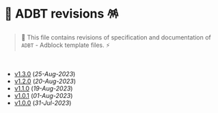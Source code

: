 # 📄 ADBT revisions 🪅

> 🐲 This file contains revisions of specification and documentation of `ADBT` - Adblock template files. ⚡

<br>

- [v1.3.0](https://github.com/igorskyflyer/file-format-adbt/releases/tag/v1.3.0) (_25-Aug-2023_)
- [v1.2.0](https://github.com/igorskyflyer/file-format-adbt/releases/tag/v1.2.0) (_20-Aug-2023_)
- [v1.1.0](https://github.com/igorskyflyer/file-format-adbt/releases/tag/v1.1.0) (_19-Aug-2023_)
- [v1.0.1](https://github.com/igorskyflyer/file-format-adbt/releases/tag/v1.0.1) (_01-Aug-2023_)
- [v1.0.0](https://github.com/igorskyflyer/file-format-adbt/releases/tag/v1.0.0) (_31-Jul-2023_)
